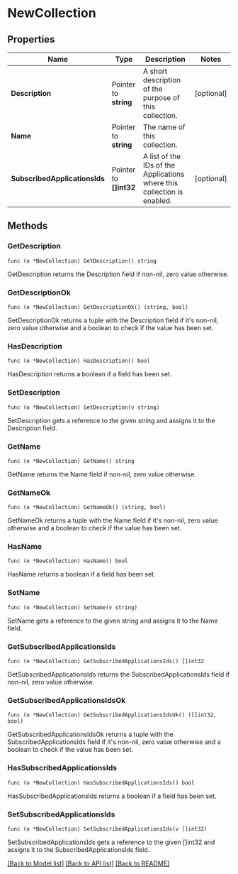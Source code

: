 # NewCollection

## Properties

Name | Type | Description | Notes
------------ | ------------- | ------------- | -------------
**Description** | Pointer to **string** | A short description of the purpose of this collection. | [optional] 
**Name** | Pointer to **string** | The name of this collection. | 
**SubscribedApplicationsIds** | Pointer to **[]int32** | A list of the IDs of the Applications where this collection is enabled. | [optional] 

## Methods

### GetDescription

`func (o *NewCollection) GetDescription() string`

GetDescription returns the Description field if non-nil, zero value otherwise.

### GetDescriptionOk

`func (o *NewCollection) GetDescriptionOk() (string, bool)`

GetDescriptionOk returns a tuple with the Description field if it's non-nil, zero value otherwise
and a boolean to check if the value has been set.

### HasDescription

`func (o *NewCollection) HasDescription() bool`

HasDescription returns a boolean if a field has been set.

### SetDescription

`func (o *NewCollection) SetDescription(v string)`

SetDescription gets a reference to the given string and assigns it to the Description field.

### GetName

`func (o *NewCollection) GetName() string`

GetName returns the Name field if non-nil, zero value otherwise.

### GetNameOk

`func (o *NewCollection) GetNameOk() (string, bool)`

GetNameOk returns a tuple with the Name field if it's non-nil, zero value otherwise
and a boolean to check if the value has been set.

### HasName

`func (o *NewCollection) HasName() bool`

HasName returns a boolean if a field has been set.

### SetName

`func (o *NewCollection) SetName(v string)`

SetName gets a reference to the given string and assigns it to the Name field.

### GetSubscribedApplicationsIds

`func (o *NewCollection) GetSubscribedApplicationsIds() []int32`

GetSubscribedApplicationsIds returns the SubscribedApplicationsIds field if non-nil, zero value otherwise.

### GetSubscribedApplicationsIdsOk

`func (o *NewCollection) GetSubscribedApplicationsIdsOk() ([]int32, bool)`

GetSubscribedApplicationsIdsOk returns a tuple with the SubscribedApplicationsIds field if it's non-nil, zero value otherwise
and a boolean to check if the value has been set.

### HasSubscribedApplicationsIds

`func (o *NewCollection) HasSubscribedApplicationsIds() bool`

HasSubscribedApplicationsIds returns a boolean if a field has been set.

### SetSubscribedApplicationsIds

`func (o *NewCollection) SetSubscribedApplicationsIds(v []int32)`

SetSubscribedApplicationsIds gets a reference to the given []int32 and assigns it to the SubscribedApplicationsIds field.


[[Back to Model list]](../README.md#documentation-for-models) [[Back to API list]](../README.md#documentation-for-api-endpoints) [[Back to README]](../README.md)


